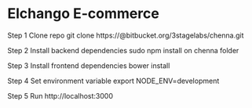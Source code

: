 # Elchango E-commerce #

Step 1
Clone repo
    git clone https://<username>@bitbucket.org/3stagelabs/chenna.git

Step 2
Install backend dependencies
    sudo npm install on chenna folder

Step 3
Install frontend dependencies
    bower install

Step 4
Set environment variable
    export NODE_ENV=development

Step 5
Run
    http://localhost:3000